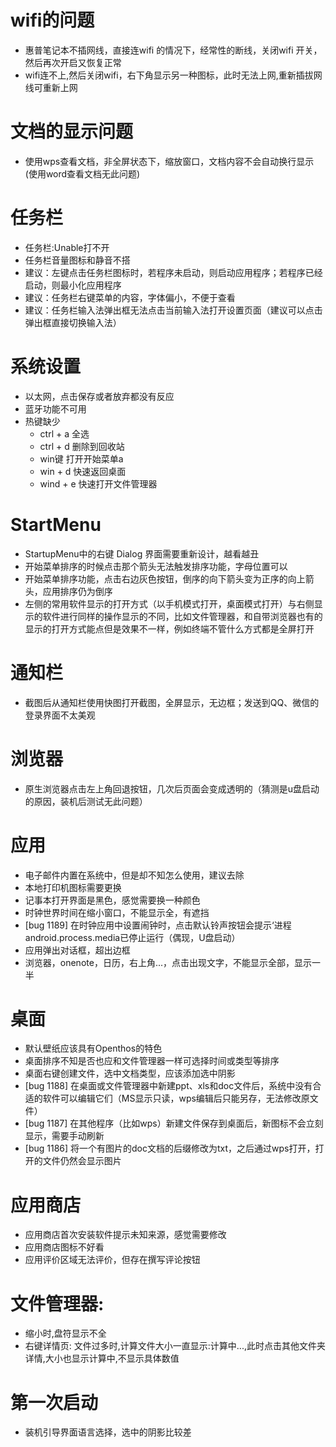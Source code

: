 # wifi的问题
  - 惠普笔记本不插网线，直接连wifi 的情况下，经常性的断线，关闭wifi 开关，然后再次开启又恢复正常
  - wifi连不上,然后关闭wifi，右下角显示另一种图标，此时无法上网,重新插拔网线可重新上网
# 文档的显示问题 
  - 使用wps查看文档，非全屏状态下，缩放窗口，文档内容不会自动换行显示(使用word查看文档无此问题)
# 任务栏
  - 任务栏:Unable打不开
  - 任务栏音量图标和静音不搭
  - 建议：左键点击任务栏图标时，若程序未启动，则启动应用程序；若程序已经启动，则最小化应用程序
  - 建议：任务栏右键菜单的内容，字体偏小，不便于查看
  - 建议：任务栏输入法弹出框无法点击当前输入法打开设置页面（建议可以点击弹出框直接切换输入法）
# 系统设置
  - 以太网，点击保存或者放弃都没有反应
  - 蓝牙功能不可用
  - 热键缺少
    - ctrl + a 全选 
    - ctrl + d 删除到回收站
    - win键 打开开始菜单a
    - win + d 快速返回桌面
    - wind + e 快速打开文件管理器
# StartMenu
  - StartupMenu中的右键 Dialog 界面需要重新设计，越看越丑
  - 开始菜单排序的时候点击那个箭头无法触发排序功能，字母位置可以
  - 开始菜单排序功能，点击右边灰色按钮，倒序的向下箭头变为正序的向上箭头，应用排序仍为倒序
  - 左侧的常用软件显示的打开方式（以手机模式打开，桌面模式打开）与右侧显示的软件进行同样的操作显示的不同，比如文件管理器，和自带浏览器也有的显示的打开方式能点但是效果不一样，例如终端不管什么方式都是全屏打开
# 通知栏
  - 截图后从通知栏使用快图打开截图，全屏显示，无边框；发送到QQ、微信的登录界面不太美观
# 浏览器
  - 原生浏览器点击左上角回退按钮，几次后页面会变成透明的（猜测是u盘启动的原因，装机后测试无此问题）
# 应用
  - 电子邮件内置在系统中，但是却不知怎么使用，建议去除
  - 本地打印机图标需要更换
  - 记事本打开界面是黑色，感觉需要换一种颜色
  - 时钟世界时间在缩小窗口，不能显示全，有遮挡
  - [bug 1189] 在时钟应用中设置闹钟时，点击默认铃声按钮会提示‘进程android.process.media已停止运行（偶现，U盘启动）
  - 应用弹出对话框，超出边框
  - 浏览器，onenote，日历，右上角...，点击出现文字，不能显示全部，显示一半
# 桌面
  - 默认壁纸应该具有Openthos的特色
  - 桌面排序不知是否也应和文件管理器一样可选择时间或类型等排序
  - 桌面右键创建文件，选中文档类型，应该添加选中阴影
  - [bug 1188] 在桌面或文件管理器中新建ppt、xls和doc文件后，系统中没有合适的软件可以编辑它们（MS显示只读，wps编辑后只能另存，无法修改原文件）
  - [bug 1187] 在其他程序（比如wps）新建文件保存到桌面后，新图标不会立刻显示，需要手动刷新   
  - [bug 1186] 将一个有图片的doc文档的后缀修改为txt，之后通过wps打开，打开的文件仍然会显示图片
# 应用商店
  - 应用商店首次安装软件提示未知来源，感觉需要修改
  - 应用商店图标不好看
  - 应用评价区域无法评价，但存在撰写评论按钮
# 文件管理器: 
  - 缩小时,盘符显示不全
  - 右键详情页: 文件过多时,计算文件大小一直显示:计算中...,此时点击其他文件夹详情,大小也显示计算中,不显示具体数值
# 第一次启动
  - 装机引导界面语言选择，选中的阴影比较差
